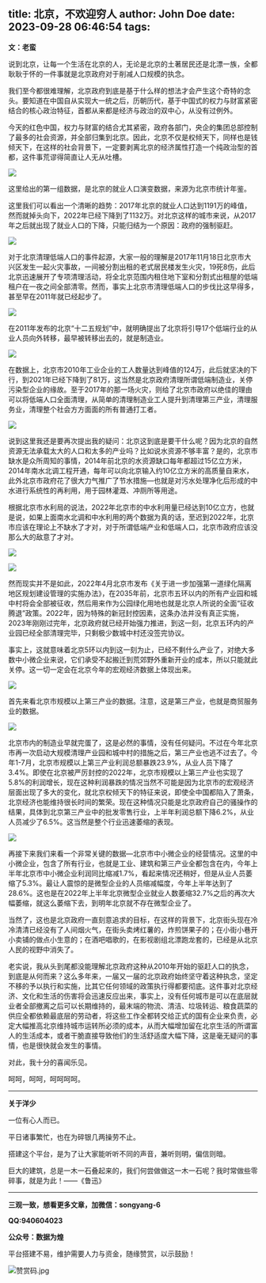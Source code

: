 title: 北京，不欢迎穷人
author: John Doe
date: 2023-09-28 06:46:54
tags:
---
**文：老蛮**<!--more-->

说到北京，让每一个生活在北京的人，无论是北京的土著居民还是北漂一族，全都耿耿于怀的一件事就是北京政府对于削减人口规模的执念。

我们至今都很难理解，北京政府到底是基于什么样的想法才会产生这个奇特的念头。要知道在中国自从实现大一统之后，历朝历代，基于中国式的权力与财富紧密结合的核心政治特征，首都从来都是经济与政治的双中心，从没有过例外。

今天的红色中国，权力与财富的结合尤其紧密，政府各部门，央企的集团总部控制了最多的社会资源，并全部归集到北京。因此，北京不仅是权倾天下，同样也是钱倾天下，在这样的社会背景下，一定要剥离北京的经济属性打造一个纯政治型的首都，这件事荒谬得简直让人无从吐槽。

![](/images/20230927001.png)

这里给出的第一组数据，是北京的就业人口演变数据，来源为北京市统计年鉴。

这里我们可以看出一个清晰的趋势：2017年北京的就业人口达到1191万的峰值，然而就掉头向下，2022年已经下降到了1132万。对北京这样的城市来说，从2017年之后就出现了就业人口的下降，只能归结为一个原因：政府的强制驱赶。

![](/images/20230927002.png)

对于北京清理低端人口的事件起源，大家一般的理解是2017年11月18日北京市大兴区发生一起火灾事故，一间被分割出租的老式居民楼发生火灾，19死8伤，此后北京迅速展开了专项清理活动，将全北京范围内租住地下室和分割式出租屋的低端租户在一夜之间全部清零。然而，事实上北京市清理低端人口的步伐比这早得多，甚至早在2011年就已经起步了。

![](/images/20230927003.png)

在2011年发布的北京“十二五规划”中，就明确提出了北京将引导17个低端行业的从业人员向外转移，最早被转移出去的，就是制造业。

![](/images/20230927004.png)

在数据上，北京市2010年工业企业的工人数量达到峰值的124万，此后就坚决的下行，到2021年已经下降到了81万，这当然是北京政府清理所谓低端制造业，关停污染型企业的缘故。至于2017年的那一场火灾，则给了北京市政府以绝佳的理由可以将低端人口全面清理，从简单的清理制造业工人提升到清理第三产业，清理服务业，清理整个社会方方面面的所有普通打工者。

![](/images/20230927005.png)

说到这里我还是要再次提出我的疑问：北京这到底是要干什么呢？因为北京的自然资源无法承载太大的人口和太多的产业吗？比如说水资源不够丰富？是的，北京市缺水是众所周知的事情，2014年前北京的水资源缺口每年都超过15亿立方米，2014年南水北调工程开通，每年可以向北京输入约10亿立方米的高质量自来水，此外北京市政府花了很大力气推广了节水措施—也就是对污水处理净化后形成的中水进行系统性的再利用，用于园林灌溉、冲厕所等用途。

根据北京市水利局的说法，2022年北京市的中水利用量已经达到10亿立方，也就是说，如果上面南水北调和中水利用的两个数据为真的话，至迟到2022年，北京市应该在理论上不缺水了才对，对于所谓低端产业和低端人口，北京市政府应该没那么大的敌意了才对。

![](/images/20230927006.png)

![](/images/20230927007.png)

然而现实并不是如此，2022年4月北京市发布《关于进一步加强第一道绿化隔离地区规划建设管理的实施办法》，在2035年前，北京市五环以内的所有产业园和城中村将会全部被征收，然后用来作为公园绿化用地也就是北京人所说的全面“征收腾退”政策。2022年，因为特殊的新冠封控因素，这条办法并没有真正实施，2023年刚刚过完年，北京政府就已经开始强力推进，到这一刻，北京五环内的产业园已经全部清理完毕，只剩极少数城中村还没签完协议。

事实上，这就意味着北京5环以内到这一刻为止，已经不剩什么产业了，对绝大多数中小微企业来说，它们承受不起搬迁到荒郊野外重新开业的成本，所以只能就此关停。这一切一定会在北京今年的宏观经济数据上体现出来。

![](/images/20230927008.png)

首先来看北京市规模以上第三产业的数据。注意，这是第三产业，也就是商贸服务业的数据。

![](/images/20230927009.png)

北京市内的制造业早就完蛋了，这是必然的事情，没有任何疑问。不过在今年北京市再一次启动大规模清理产业园和城中村的措施之后，第三产业也逃不过去了。今年1-7月，北京市规模以上第三产业利润总额暴跌23.9%，从业人员下降了3.4%。即使在北京被严厉封控的2022年，北京市规模以上第三产业也实现了5.8%的利润增长，现在这种利润暴跌的情况当然不可能是因为北京市的宏观经济层面出现了多大的变化，就北京权倾天下的特征来说，即使全中国都陷入了萧条，北京经济也能维持很长时间的繁荣。现在这种情况只能是北京政府自己的骚操作的结果，具体到北京第三产业中的批发零售行业，上半年利润总额下降6.2%，从业人员减少了6.5%。这当然是整个行业迅速萎缩的表现。

![](/images/20230927010.png)

再接下来我们来看一个非常关键的数据—北京市中小微企业的经营情况。这里的中小微企业，包含了所有行业，也就是工业、建筑和第三产业全都包含在内，今年上半年北京市中小微企业利润同比缩减1.7%，看起来情况还稍好，但是从业人员萎缩了5.3%。最让人震惊的是微型企业的人员缩减幅度，今年上半年达到了28.6%。这也是在2022年上半年北京微型企业就业人数萎缩32.7%之后的再次大幅萎缩，就这么萎缩下去，到明年北京就不存在微型企业了。

当然了，这也是北京政府一直刻意追求的目标，在这样的背景下，北京街头现在冷冷清清已经没有了人间烟火气，在街头卖烤红薯的，炸煎饼果子的；在小街小巷开小卖铺的做点小生意的；在酒吧唱歌的，在影视剧组北漂跑龙套的，已经是从北京人民的视野中消失了。

老实说，我从头到尾都没能理解北京政府这种从2010年开始的驱赶人口的执念，到底是从何而来？这么多年来，一届又一届的北京政府始终坚守着这种执念，坚定不移的予以执行和实施，比其它任何领域的政策执行得都要彻底。这件事对北京经济、文化和生活的伤害将会迅速反应出来，事实上，没有任何城市是可以在底层就业者全部撤离之后可以长期维持的，最末端的物流、清洁、垃圾转运、粮食蔬菜的供应全都依赖最底层的劳动者，将这些工作全都转交给正式的国有企业来负责，必定大幅推高北京维持城市运转所必须的成本，从而大幅增加留在北京生活的所谓富人的生活成本，或者干脆直接导致他们的生活舒适度大幅下降，这是毫无疑问的事情，也是很快就会发生的事情。

对此，我十分的喜闻乐见。

呵呵，呵呵，呵呵呵呵。
- - -
**关于洋少**

一位有心人而已。

平日诸事繁忙，也在为碎银几两操劳不止。

搭建这个平台，是为了让大家能听听不同的声音，兼听则明，偏信则暗。

巨大的建筑，总是一木一石叠起来的，我们何尝做做这一木一石呢？我时常做些零碎事，就是为此！——《鲁迅》

---

**三观一致，想看更多文章，加微信：songyang-6**

**QQ:940604023**

**公众号：数据为煌** 

平台搭建不易，维护需要人力与资金，随缘赞赏，以示鼓励！

![赞赏码.jpg](/images/zanshang.jpg)